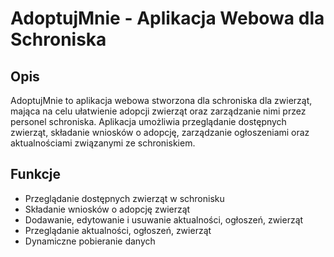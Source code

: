 # AdoptujMnie - Aplikacja Webowa dla Schroniska

## Opis
AdoptujMnie to aplikacja webowa stworzona dla schroniska dla zwierząt, mająca na celu ułatwienie adopcji zwierząt oraz zarządzanie nimi przez personel schroniska. Aplikacja umożliwia przeglądanie dostępnych zwierząt, składanie wniosków o adopcję, zarządzanie ogłoszeniami oraz aktualnościami związanymi ze schroniskiem.

## Funkcje
- Przeglądanie dostępnych zwierząt w schronisku
- Składanie wniosków o adopcję zwierząt
- Dodawanie, edytowanie i usuwanie aktualności, ogłoszeń, zwierząt
- Przeglądanie aktualności, ogłoszeń, zwierząt
- Dynamiczne pobieranie danych

